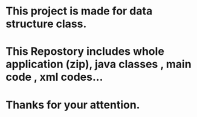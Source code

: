 # This project is made for data structure class.
# This Repostory includes whole application (zip), java classes , main code , xml codes...
# Thanks for your attention.
